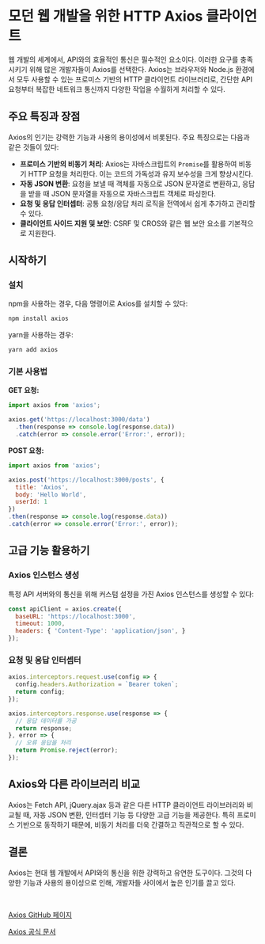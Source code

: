 # 모던 웹 개발을 위한 HTTP Axios 클라이언트

웹 개발의 세계에서, API와의 효율적인 통신은 필수적인 요소이다. 이러한 요구를 충족시키기 위해 많은 개발자들이 Axios를 선택한다. Axios는 브라우저와 Node.js 환경에서 모두 사용할 수 있는 프로미스 기반의 HTTP 클라이언트 라이브러리로, 간단한 API 요청부터 복잡한 네트워크 통신까지 다양한 작업을 수월하게 처리할 수 있다.

## 주요 특징과 장점

Axios의 인기는 강력한 기능과 사용의 용이성에서 비롯된다. 주요 특징으로는 다음과 같은 것들이 있다:

- **프로미스 기반의 비동기 처리**: Axios는 자바스크립트의 `Promise`를 활용하여 비동기 HTTP 요청을 처리한다. 이는 코드의 가독성과 유지 보수성을 크게 향상시킨다.
- **자동 JSON 변환**: 요청을 보낼 때 객체를 자동으로 JSON 문자열로 변환하고, 응답을 받을 때 JSON 문자열을 자동으로 자바스크립트 객체로 파싱한다.
- **요청 및 응답 인터셉터**: 공통 요청/응답 처리 로직을 전역에서 쉽게 추가하고 관리할 수 있다.
- **클라이언트 사이드 지원 및 보안**: CSRF 및 CROS와 같은 웹 보안 요소를 기본적으로 지원한다.

## 시작하기

### 설치

npm을 사용하는 경우, 다음 명령어로 Axios를 설치할 수 있다:

```bash
npm install axios
```

yarn을 사용하는 경우:

```bash
yarn add axios
```

### 기본 사용법

**GET 요청:**

```javascript
import axios from 'axios';

axios.get('https://localhost:3000/data')
  .then(response => console.log(response.data))
  .catch(error => console.error('Error:', error));
```

**POST 요청:**

```javascript
import axios from 'axios';

axios.post('https://localhost:3000/posts', {
  title: 'Axios',
  body: 'Hello World',
  userId: 1
})
.then(response => console.log(response.data))
.catch(error => console.error('Error:', error));
```

## 고급 기능 활용하기

### Axios 인스턴스 생성

특정 API 서버와의 통신을 위해 커스텀 설정을 가진 Axios 인스턴스를 생성할 수 있다:

```javascript
const apiClient = axios.create({
  baseURL: 'https://localhost:3000',
  timeout: 1000,
  headers: { 'Content-Type': 'application/json', }
});
```

### 요청 및 응답 인터셉터

```javascript
axios.interceptors.request.use(config => {
  config.headers.Authorization = `Bearer token`;
  return config;
});

axios.interceptors.response.use(response => {
  // 응답 데이터를 가공
  return response;
}, error => {
  // 오류 응답을 처리
  return Promise.reject(error);
});
```

## Axios와 다른 라이브러리 비교

Axios는 Fetch API, jQuery.ajax 등과 같은 다른 HTTP 클라이언트 라이브러리와 비교될 때, 자동 JSON 변환, 인터셉터 기능 등 다양한 고급 기능을 제공한다. 특히 프로미스 기반으로 동작하기 때문에, 비동기 처리를 더욱 간결하고 직관적으로 할 수 있다.

## 결론

Axios는 현대 웹 개발에서 API와의 통신을 위한 강력하고 유연한 도구이다. 그것의 다양한 기능과 사용의 용이성으로 인해, 개발자들 사이에서 높은 인기를 끌고 있다.

<br />

[Axios GitHub 페이지](https://github.com/axios/axios)

[Axios 공식 문서](https://axios-http.com/)